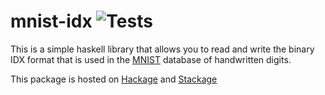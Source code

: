 # mnist-idx ![Tests](https://github.com/schrammc/mnist-idx/actions/workflows/ci.yaml/badge.svg)

This is a simple haskell library that allows you to read and write the binary
IDX format that is used in the [MNIST](http://yann.lecun.com/exdb/mnist/)
database of handwritten digits.

This package is hosted on
[Hackage](https://hackage.haskell.org/package/mnist-idx) and
[Stackage](https://www.stackage.org/package/mnist-idx)

